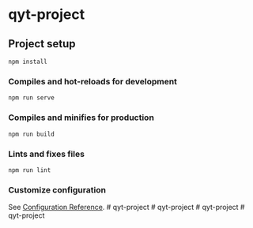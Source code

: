 # qyt-project

## Project setup
```
npm install
```

### Compiles and hot-reloads for development
```
npm run serve
```

### Compiles and minifies for production
```
npm run build
```

### Lints and fixes files
```
npm run lint
```

### Customize configuration
See [Configuration Reference](https://cli.vuejs.org/config/).
#   q y t - p r o j e c t  
 #   q y t - p r o j e c t  
 #   q y t - p r o j e c t  
 #   q y t - p r o j e c t  
 